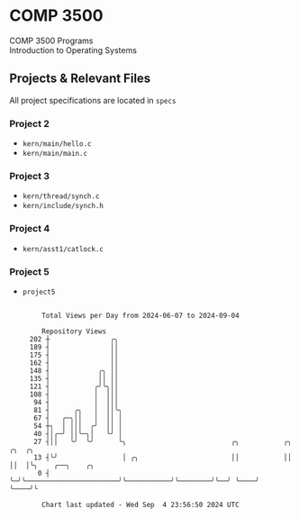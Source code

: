 # COMP 3500
COMP 3500 Programs  
Introduction to Operating Systems  
## Projects & Relevant Files
All project specifications are located in `specs`
### Project 2
- `kern/main/hello.c`
- `kern/main/main.c`
### Project 3
- `kern/thread/synch.c`
- `kern/include/synch.h`
### Project 4
- `kern/asst1/catlock.c`
### Project 5
- `project5`

```

        Total Views per Day from 2024-06-07 to 2024-09-04

        Repository Views
     202 ┼               ╭╮
     189 ┤               ││
     175 ┤               ││
     162 ┤               ││
     148 ┤            ╭╮ ││
     135 ┤            ││ ││
     121 ┤           ╭╯╰╮││
     108 ┤           │  │││
      94 ┤           │  │││
      81 ┤      ╭╮   │  ││╰╮
      67 ┤   ╭─╮││   │  ││ │
      54 ┼╮  │ │││  ╭╯  ││ │
      40 ┤│╭─╯ ││╰─╮│   ╰╯ │
      27 ┤││   ╰╯  ╰╯      ╰╮                          ╭╮           ╭╮        ╭╮  ╭╮
      13 ┤╰╯                │ ╭╮                       ││           ││        ││  │╰╮    ╭──╮    ╭╮
       0 ┤                  ╰─╯╰───────────────────────╯╰───────────╯╰────────╯╰──╯ ╰────╯  ╰────╯╰

        Chart last updated - Wed Sep  4 23:56:50 2024 UTC
        
```
